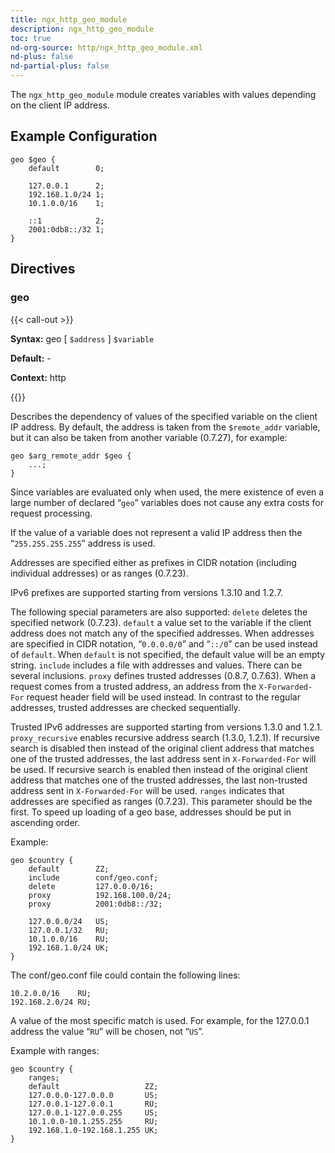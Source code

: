 ```yaml
---
title: ngx_http_geo_module
description: ngx_http_geo_module
toc: true
nd-org-source: http/ngx_http_geo_module.xml
nd-plus: false
nd-partial-plus: false
---
```



<!--
********************************************************************************
🛑 WARNING: AUTOGENERATED FILE - DO NOT EDIT 🛑
This Markdown file was automatically generated from the source XML documentation.
Any manual changes made directly to this file will be overwritten.
To request or suggest changes, please edit the source XML files instead.
https://github.com/nginx/nginx.org/tree/main/xml/en
********************************************************************************
-->


The `ngx_http_geo_module` module creates variables
with values depending on the client IP address.
## Example Configuration


```nginx
geo $geo {
    default        0;

    127.0.0.1      2;
    192.168.1.0/24 1;
    10.1.0.0/16    1;

    ::1            2;
    2001:0db8::/32 1;
}

```

## Directives

### geo

{{< call-out >}}

**Syntax:** geo [ `$address` ] `$variable`

**Default:** -

**Context:** http


{{</call-out>}}


Describes the dependency of values of the specified variable
on the client IP address.
By default, the address is taken from the `$remote_addr` variable,
but it can also be taken from another variable (0.7.27), for example:

```nginx
geo $arg_remote_addr $geo {
    ...;
}

```


Since variables are evaluated only when used, the mere existence
of even a large number of declared “`geo`” variables
does not cause any extra costs for request processing.

If the value of a variable does not represent a valid IP address
then the “`255.255.255.255`” address is used.

Addresses are specified either as prefixes in CIDR notation
(including individual addresses) or as ranges (0.7.23).

IPv6 prefixes are supported starting from versions 1.3.10 and 1.2.7.

The following special parameters are also supported:
`delete`
deletes the specified network (0.7.23).
`default`
a value set to the variable if the client address does not
match any of the specified addresses.
When addresses are specified in CIDR notation,
“`0.0.0.0/0`” and “`::/0`”
can be used instead of `default`.
When `default` is not specified, the default
value will be an empty string.
`include`
includes a file with addresses and values.
There can be several inclusions.
`proxy`
defines trusted addresses (0.8.7, 0.7.63).
When a request comes from a trusted address,
an address from the `X-Forwarded-For` request
header field will be used instead.
In contrast to the regular addresses, trusted addresses are
checked sequentially.

Trusted IPv6 addresses are supported starting from versions 1.3.0 and 1.2.1.
`proxy_recursive`
enables recursive address search (1.3.0, 1.2.1).
If recursive search is disabled then instead of the original client
address that matches one of the trusted addresses, the last
address sent in `X-Forwarded-For` will be used.
If recursive search is enabled then instead of the original client
address that matches one of the trusted addresses, the last
non-trusted address sent in `X-Forwarded-For` will be used.
`ranges`
indicates that addresses are specified as ranges (0.7.23).
This parameter should be the first.
To speed up loading of a geo base, addresses should be put in ascending order.

Example:

```nginx
geo $country {
    default        ZZ;
    include        conf/geo.conf;
    delete         127.0.0.0/16;
    proxy          192.168.100.0/24;
    proxy          2001:0db8::/32;

    127.0.0.0/24   US;
    127.0.0.1/32   RU;
    10.1.0.0/16    RU;
    192.168.1.0/24 UK;
}

```


The conf/geo.conf file could contain the following lines:

```nginx
10.2.0.0/16    RU;
192.168.2.0/24 RU;

```


A value of the most specific match is used.
For example, for the 127.0.0.1 address the value “`RU`”
will be chosen, not “`US`”.

Example with ranges:

```nginx
geo $country {
    ranges;
    default                   ZZ;
    127.0.0.0-127.0.0.0       US;
    127.0.0.1-127.0.0.1       RU;
    127.0.0.1-127.0.0.255     US;
    10.1.0.0-10.1.255.255     RU;
    192.168.1.0-192.168.1.255 UK;
}

```


